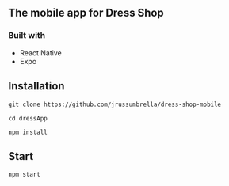 ## The mobile app for Dress Shop

### Built with

- React Native
- Expo

## Installation

```
git clone https://github.com/jrussumbrella/dress-shop-mobile

cd dressApp

npm install
```

## Start

```
npm start
```
